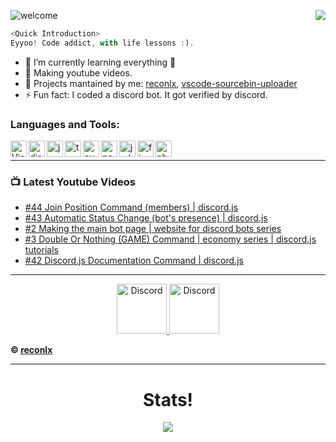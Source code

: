![welcome](https://i.imgur.com/6XHBC84.png)<a href="https://discord.gg/xCCpfth"> <img src="https://imgur.com/VCWA5ud.gif" align="right"/>

```js
<Quick Introduction>
Eyyoo! Code addict, with life lessons :).
```

- 🌱 I’m currently learning everything 🤣
- 💎 Making youtube videos.
- 📣 Projects mantained by me: [reconlx](https://www.npmjs.com/package/reconlx), [vscode-sourcebin-uploader](https://marketplace.visualstudio.com/items?itemName=LimXuan.sourcebin-uploader)
- ⚡ Fun fact: I coded a discord bot. It got verified by discord.<br />

### Languages and Tools:

<img align="left" alt="Visual Studio Code" width="26px" src="https://i.imgur.com/LwSdAlE.png" />
<img align="left" alt="discord.js" width="26px" src="https://i.imgur.com/SI1DZf3.png" />
<img align="left" alt="js" width="26px" src="https://i.imgur.com/3u1wzwE.png" />
<img align="left" alt="ts" width="26px" src="https://i.imgur.com/vSgFULR.png" />
<img align="left" alt="py" width="26px" src="https://i.imgur.com/4pIzF9V.png" />
<img align="left" alt="node.js" width="26px" src="https://i.imgur.com/tYLFZBh.png" /> 
<img align="left" alt="jsdom" width="26px" src="https://imgur.com/znELr8P.png" /> 
<!-- <img align="left" alt="mongodb" width="26px" src="https://devicons.github.io/devicon/devicon.git/icons/mongodb/mongodb-original-wordmark.svg" />  -->
<img align="left" alt="firebase" width="26px" src="https://i.imgur.com/1RVXvxS.png" /> 
<img align="left" alt="photoshop" width="26px" src="https://i.imgur.com/OC1RcS5.jpg" /> <br />

<!-- ### Jobs
Currently coding discord bots for payments. Send me a message on discord to discuss.<br>
(Reputation) -> [epicnpc.com](https://www.epicnpc.com/members/reconlx.1167846/)<br /> -->

---

### 📺 Latest Youtube Videos

<!-- YOUTUBE:START -->
- [#44 Join Position Command (members) | discord.js](https://www.youtube.com/watch?v=jnJDhcwfsCs)
- [#43 Automatic Status Change (bot's presence) | discord.js](https://www.youtube.com/watch?v=8_dAV6ufl8s)
- [#2 Making the main bot page | website for discord bots series](https://www.youtube.com/watch?v=hft3AM3BqJY)
- [#3 Double Or Nothing (GAME) Command | economy series | discord.js tutorials](https://www.youtube.com/watch?v=pT2P9sBLHks)
- [#42 Discord.js Documentation Command | discord.js](https://www.youtube.com/watch?v=-9WiyGH-8s4)
<!-- YOUTUBE:END -->

---

<!-- <details>
<summary><a align ="right">🔎 Statistics </a></summary>

<a>
  <img align="center" src="https://riday-ghstats.vercel.app/api/top-langs/?username=reconlx&theme=tokyonight&layout=compact" />
</a>
<a href="https://github.com/anuraghazra/convoychat">
  <img align="center" src="https://github-readme-stats.vercel.app/api?username=reconlx&show_icons=true&theme=onedark" />
</a>
</details> -->

<p align="center">
<a href="https://discord.gg/xCCpfth">
    <img src="https://user-images.githubusercontent.com/59381835/92191514-d649ad80-ee18-11ea-9bc4-e95c7a122a99.png" alt="Discord" width="80"/>
  </a>
<a href="https://www.youtube.com/channel/UCC-5dJ0BPTRSMaoDxntduHg">
    <img src="https://user-images.githubusercontent.com/59381835/92191346-676c5480-ee18-11ea-8240-e416eb1a5b5d.png" alt="Discord" width="80"/>
  </a>
</p>


**© [reconlx](https://github.com/reconlx)**

---

<h1 align='center'>Stats!</h1>

<div align ="center">
<img src="https://metrics.lecoq.io/reconlx?base.repositories=0&languages=1&isocalendar=1&followup=1">
</div>